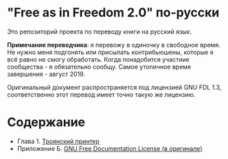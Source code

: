 # "Free as in Freedom 2.0" по-русски

Это репозиторий проекта по переводу книги на русский язык.

**Примечание переводчика**: я перевожу в одиночку в свободное время. Не нужно меня подгонять или присылать контрибьюшены, которые я всё равно не смогу обработать. Когда понадобится участиие сообщества - я обязательно сообщу. Самое утопичное время завершения - август 2019.

Оригинальный документ распространяется под лицензией GNU FDL 1.3, соответственно этот перевод имеет точно такую же лицензию.

# Содержание

- Глава 1. [Троянский принтер](1-ForWantOfAPrinter.md)
- Приложение Б. [GNU Free Documentation License (в оригинале)](LICENSE.md)
